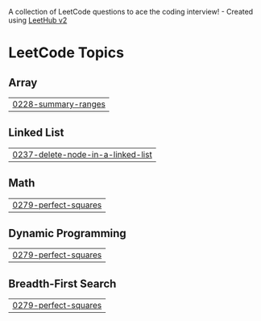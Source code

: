 A collection of LeetCode questions to ace the coding interview! - Created using [LeetHub v2](https://github.com/arunbhardwaj/LeetHub-2.0)
<!---LeetCode Topics Start-->
# LeetCode Topics
## Array
|  |
| ------- |
| [0228-summary-ranges](https://github.com/Khanba22/leetcode/tree/master/0228-summary-ranges) |
## Linked List
|  |
| ------- |
| [0237-delete-node-in-a-linked-list](https://github.com/Khanba22/leetcode/tree/master/0237-delete-node-in-a-linked-list) |
## Math
|  |
| ------- |
| [0279-perfect-squares](https://github.com/Khanba22/leetcode/tree/master/0279-perfect-squares) |
## Dynamic Programming
|  |
| ------- |
| [0279-perfect-squares](https://github.com/Khanba22/leetcode/tree/master/0279-perfect-squares) |
## Breadth-First Search
|  |
| ------- |
| [0279-perfect-squares](https://github.com/Khanba22/leetcode/tree/master/0279-perfect-squares) |
<!---LeetCode Topics End-->